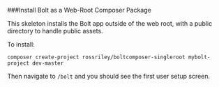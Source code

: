 ###Install Bolt as a Web-Root Composer Package

This skeleton installs the Bolt app outside of the web root, with a public directory to handle
public assets.

To install:

`composer create-project rossriley/boltcomposer-singleroot mybolt-project dev-master`


Then navigate to `/bolt` and you should see the first user setup screen.